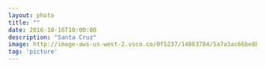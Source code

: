 ```yaml
---
layout: photo
title: ""
date: 2016-10-16T10:00:00
description: "Santa Cruz"
image: http://image-aws-us-west-2.vsco.co/0f5237/14863784/5a7a3ac66be8ba24e7000003/vsco5a7a3acfcd1cc.jpg
tag: 'picture'
---
```




